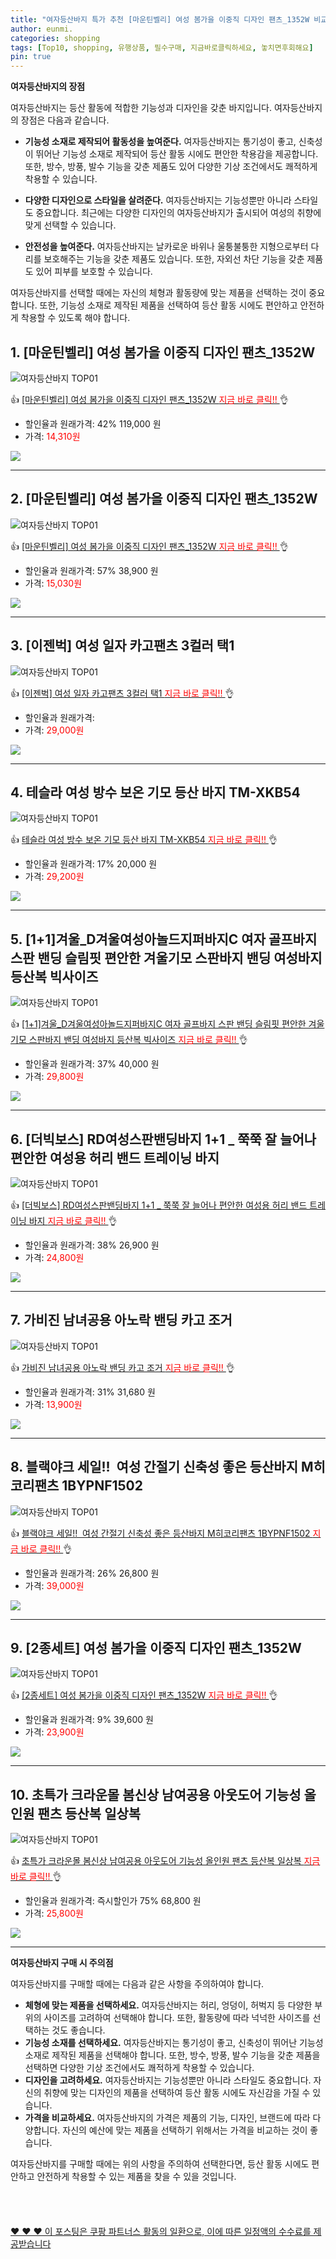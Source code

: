 ```yaml
---
title: "여자등산바지 특가 추천 [마운틴벨리] 여성 봄가을 이중직 디자인 팬츠_1352W 비교 장점"
author: eunmi.
categories: shopping
tags: [Top10, shopping, 유행상품, 필수구매, 지금바로클릭하세요, 놓치면후회해요]
pin: true
---
```

**여자등산바지의 장점**

여자등산바지는 등산 활동에 적합한 기능성과 디자인을 갖춘 바지입니다. 여자등산바지의 장점은 다음과 같습니다.

* **기능성 소재로 제작되어 활동성을 높여준다.** 여자등산바지는 통기성이 좋고, 신축성이 뛰어난 기능성 소재로 제작되어 등산 활동 시에도 편안한 착용감을 제공합니다. 또한, 방수, 방풍, 발수 기능을 갖춘 제품도 있어 다양한 기상 조건에서도 쾌적하게 착용할 수 있습니다.

* **다양한 디자인으로 스타일을 살려준다.** 여자등산바지는 기능성뿐만 아니라 스타일도 중요합니다. 최근에는 다양한 디자인의 여자등산바지가 출시되어 여성의 취향에 맞게 선택할 수 있습니다.

* **안전성을 높여준다.** 여자등산바지는 날카로운 바위나 울퉁불퉁한 지형으로부터 다리를 보호해주는 기능을 갖춘 제품도 있습니다. 또한, 자외선 차단 기능을 갖춘 제품도 있어 피부를 보호할 수 있습니다.

여자등산바지를 선택할 때에는 자신의 체형과 활동량에 맞는 제품을 선택하는 것이 중요합니다. 또한, 기능성 소재로 제작된 제품을 선택하여 등산 활동 시에도 편안하고 안전하게 착용할 수 있도록 해야 합니다.

   

## 1. [마운틴벨리] 여성 봄가을 이중직 디자인 팬츠_1352W

![여자등산바지 TOP01](https://thumbnail9.coupangcdn.com/thumbnails/remote/230x230ex/image/vendor_inventory/f1d7/73baa55f1f64efd0a1f0dfdc230a34248e3e6e8de100bfb9e4bfc4ca3bfe.jpg)


👍 [[마운틴벨리] 여성 봄가을 이중직 디자인 팬츠_1352W <font color=red> 지금 바로 클릭!! </font> ](https://link.coupang.com/re/AFFSDP?lptag=AF3617701&subid=GithubCoopas&pageKey=6017308254&traceid=V0-153&itemId=10932300073&vendorItemId=70694636420) 👌 


- 할인율과 원래가격: 42%  119,000   원
- 가격: <span style='color:red'>14,310원</span>

[![](/discount_price.png)](https://link.coupang.com/re/AFFSDP?lptag=AF3617701&subid=GithubCoopas&pageKey=6017308254&traceid=V0-153&itemId=10932300073&vendorItemId=70694636420)

---


   

## 2. [마운틴벨리] 여성 봄가을 이중직 디자인 팬츠_1352W

![여자등산바지 TOP01](https://thumbnail9.coupangcdn.com/thumbnails/remote/230x230ex/image/vendor_inventory/f1d7/73baa55f1f64efd0a1f0dfdc230a34248e3e6e8de100bfb9e4bfc4ca3bfe.jpg)


👍 [[마운틴벨리] 여성 봄가을 이중직 디자인 팬츠_1352W <font color=red> 지금 바로 클릭!! </font> ](https://link.coupang.com/re/AFFSDP?lptag=AF3617701&subid=GithubCoopas&pageKey=6017308254&traceid=V0-153&itemId=10932300079&vendorItemId=70694636408) 👌 


- 할인율과 원래가격: 57%  38,900   원
- 가격: <span style='color:red'>15,030원</span>

[![](/discount_price.png)](https://link.coupang.com/re/AFFSDP?lptag=AF3617701&subid=GithubCoopas&pageKey=6017308254&traceid=V0-153&itemId=10932300079&vendorItemId=70694636408)

---


   

## 3. [이젠벅] 여성 일자 카고팬츠 3컬러 택1

![여자등산바지 TOP01](https://thumbnail6.coupangcdn.com/thumbnails/remote/230x230ex/image/vendor_inventory/a4ec/3c394ce98d19249d9d186f10dc87189b3952a1c3dbf9daa524d4ecf41c77.jpg)


👍 [[이젠벅] 여성 일자 카고팬츠 3컬러 택1 <font color=red> 지금 바로 클릭!! </font> ](https://link.coupang.com/re/AFFSDP?lptag=AF3617701&subid=GithubCoopas&pageKey=7572733044&traceid=V0-153&itemId=19974640810&vendorItemId=87073082838) 👌 


- 할인율과 원래가격: 
- 가격: <span style='color:red'>29,000원</span>

[![](/discount_price.png)](https://link.coupang.com/re/AFFSDP?lptag=AF3617701&subid=GithubCoopas&pageKey=7572733044&traceid=V0-153&itemId=19974640810&vendorItemId=87073082838)

---


   

## 4. 테슬라 여성 방수 보온 기모 등산 바지 TM-XKB54

![여자등산바지 TOP01](https://thumbnail6.coupangcdn.com/thumbnails/remote/230x230ex/image/vendor_inventory/5e78/6cc43e29b1fe33189f62c22176a8dd7866671b6c3bfadac7b4563e7543cc.jpg)


👍 [테슬라 여성 방수 보온 기모 등산 바지 TM-XKB54 <font color=red> 지금 바로 클릭!! </font> ](https://link.coupang.com/re/AFFSDP?lptag=AF3617701&subid=GithubCoopas&pageKey=6776542884&traceid=V0-153&itemId=15924356800&vendorItemId=83131594800) 👌 


- 할인율과 원래가격: 17%  20,000   원
- 가격: <span style='color:red'>29,200원</span>

[![](/discount_price.png)](https://link.coupang.com/re/AFFSDP?lptag=AF3617701&subid=GithubCoopas&pageKey=6776542884&traceid=V0-153&itemId=15924356800&vendorItemId=83131594800)

---


   

## 5. [1+1]겨울_D겨울여성아놀드지퍼바지C 여자 골프바지 스판 밴딩 슬림핏 편안한 겨울기모 스판바지 밴딩 여성바지 등산복 빅사이즈

![여자등산바지 TOP01](https://thumbnail9.coupangcdn.com/thumbnails/remote/230x230ex/image/vendor_inventory/516f/e12cd837f2923e57c8706b3c66dba302117055acd6b5eaf499c160ae41b5.jpg)


👍 [[1+1]겨울_D겨울여성아놀드지퍼바지C 여자 골프바지 스판 밴딩 슬림핏 편안한 겨울기모 스판바지 밴딩 여성바지 등산복 빅사이즈 <font color=red> 지금 바로 클릭!! </font> ](https://link.coupang.com/re/AFFSDP?lptag=AF3617701&subid=GithubCoopas&pageKey=7116398012&traceid=V0-153&itemId=17805902163&vendorItemId=84969929932) 👌 


- 할인율과 원래가격: 37%  40,000   원
- 가격: <span style='color:red'>29,800원</span>

[![](/discount_price.png)](https://link.coupang.com/re/AFFSDP?lptag=AF3617701&subid=GithubCoopas&pageKey=7116398012&traceid=V0-153&itemId=17805902163&vendorItemId=84969929932)

---


   

## 6. [더빅보스] RD여성스판밴딩바지 1+1 _ 쭉쭉 잘 늘어나 편안한 여성용 허리 밴드 트레이닝 바지

![여자등산바지 TOP01](https://thumbnail8.coupangcdn.com/thumbnails/remote/230x230ex/image/vendor_inventory/2169/bebf9be6cfde735d5c5f5112b1b8b1f4a9adb7ff0f8e100736a6cbb88d71.jpg)


👍 [[더빅보스] RD여성스판밴딩바지 1+1 _ 쭉쭉 잘 늘어나 편안한 여성용 허리 밴드 트레이닝 바지 <font color=red> 지금 바로 클릭!! </font> ](https://link.coupang.com/re/AFFSDP?lptag=AF3617701&subid=GithubCoopas&pageKey=5319140939&traceid=V0-153&itemId=7731822000&vendorItemId=75022003442) 👌 


- 할인율과 원래가격: 38%  26,900   원
- 가격: <span style='color:red'>24,800원</span>

[![](/discount_price.png)](https://link.coupang.com/re/AFFSDP?lptag=AF3617701&subid=GithubCoopas&pageKey=5319140939&traceid=V0-153&itemId=7731822000&vendorItemId=75022003442)

---


   

## 7. 가비진 남녀공용 아노락 밴딩 카고 조거

![여자등산바지 TOP01](https://thumbnail7.coupangcdn.com/thumbnails/remote/230x230ex/image/vendor_inventory/e6cc/c6b6da25bc73a63fc6d1691a16df25a60c6d6c14e9f6bf0172c78a6bcae1.jpg)


👍 [가비진 남녀공용 아노락 밴딩 카고 조거 <font color=red> 지금 바로 클릭!! </font> ](https://link.coupang.com/re/AFFSDP?lptag=AF3617701&subid=GithubCoopas&pageKey=6227146148&traceid=V0-153&itemId=12494593446&vendorItemId=81945125640) 👌 


- 할인율과 원래가격: 31%  31,680   원
- 가격: <span style='color:red'>13,900원</span>

[![](/discount_price.png)](https://link.coupang.com/re/AFFSDP?lptag=AF3617701&subid=GithubCoopas&pageKey=6227146148&traceid=V0-153&itemId=12494593446&vendorItemId=81945125640)

---


   

## 8. 블랙야크 세일!! ﻿ 여성 간절기 신축성 좋은 등산바지 ﻿M히코리팬츠 1BYPNF1502

![여자등산바지 TOP01](https://thumbnail6.coupangcdn.com/thumbnails/remote/230x230ex/image/vendor_inventory/e13a/4b05164b54d296dfce7ecc716efe3b2f0a255f5d7173fe6faa2e84f1372d.jpg)


👍 [블랙야크 세일!! ﻿ 여성 간절기 신축성 좋은 등산바지 ﻿M히코리팬츠 1BYPNF1502 <font color=red> 지금 바로 클릭!! </font> ](https://link.coupang.com/re/AFFSDP?lptag=AF3617701&subid=GithubCoopas&pageKey=6740634239&traceid=V0-153&itemId=15734705254&vendorItemId=82948640747) 👌 


- 할인율과 원래가격: 26%  26,800   원
- 가격: <span style='color:red'>39,000원</span>

[![](/discount_price.png)](https://link.coupang.com/re/AFFSDP?lptag=AF3617701&subid=GithubCoopas&pageKey=6740634239&traceid=V0-153&itemId=15734705254&vendorItemId=82948640747)

---


   

## 9. [2종세트] 여성 봄가을 이중직 디자인 팬츠_1352W

![여자등산바지 TOP01](https://thumbnail6.coupangcdn.com/thumbnails/remote/230x230ex/image/vendor_inventory/233d/3c68acecc4972817a64a908a0c9fffcbf13d6c58593b721c38449db5878b.jpg)


👍 [[2종세트] 여성 봄가을 이중직 디자인 팬츠_1352W <font color=red> 지금 바로 클릭!! </font> ](https://link.coupang.com/re/AFFSDP?lptag=AF3617701&subid=GithubCoopas&pageKey=6795670261&traceid=V0-153&itemId=16023206022&vendorItemId=83227545797) 👌 


- 할인율과 원래가격: 9%  39,600   원
- 가격: <span style='color:red'>23,900원</span>

[![](/discount_price.png)](https://link.coupang.com/re/AFFSDP?lptag=AF3617701&subid=GithubCoopas&pageKey=6795670261&traceid=V0-153&itemId=16023206022&vendorItemId=83227545797)

---


   

## 10. 초특가 크라운몰 봄신상 남여공용 아웃도어 기능성 올인원 팬츠 등산복 일상복

![여자등산바지 TOP01](https://thumbnail8.coupangcdn.com/thumbnails/remote/230x230ex/image/vendor_inventory/6838/a1434b81af7943573bf42789823b5d1b0708f4f42ed9c8371edb2cab3688.jpg)


👍 [초특가 크라운몰 봄신상 남여공용 아웃도어 기능성 올인원 팬츠 등산복 일상복 <font color=red> 지금 바로 클릭!! </font> ](https://link.coupang.com/re/AFFSDP?lptag=AF3617701&subid=GithubCoopas&pageKey=7156859292&traceid=V0-153&itemId=18003817503&vendorItemId=85159775334) 👌 


- 할인율과 원래가격: 즉시할인가 75%  68,800   원
- 가격: <span style='color:red'>25,800원</span>

[![](/discount_price.png)](https://link.coupang.com/re/AFFSDP?lptag=AF3617701&subid=GithubCoopas&pageKey=7156859292&traceid=V0-153&itemId=18003817503&vendorItemId=85159775334)

---
**여자등산바지 구매 시 주의점**

여자등산바지를 구매할 때에는 다음과 같은 사항을 주의하여야 합니다.

* **체형에 맞는 제품을 선택하세요.** 여자등산바지는 허리, 엉덩이, 허벅지 등 다양한 부위의 사이즈를 고려하여 선택해야 합니다. 또한, 활동량에 따라 넉넉한 사이즈를 선택하는 것도 좋습니다.
* **기능성 소재를 선택하세요.** 여자등산바지는 통기성이 좋고, 신축성이 뛰어난 기능성 소재로 제작된 제품을 선택해야 합니다. 또한, 방수, 방풍, 발수 기능을 갖춘 제품을 선택하면 다양한 기상 조건에서도 쾌적하게 착용할 수 있습니다.
* **디자인을 고려하세요.** 여자등산바지는 기능성뿐만 아니라 스타일도 중요합니다. 자신의 취향에 맞는 디자인의 제품을 선택하여 등산 활동 시에도 자신감을 가질 수 있습니다.
* **가격을 비교하세요.** 여자등산바지의 가격은 제품의 기능, 디자인, 브랜드에 따라 다양합니다. 자신의 예산에 맞는 제품을 선택하기 위해서는 가격을 비교하는 것이 좋습니다.

여자등산바지를 구매할 때에는 위의 사항을 주의하여 선택한다면, 등산 활동 시에도 편안하고 안전하게 착용할 수 있는 제품을 찾을 수 있을 것입니다.<br><br><br><br><br> [ ❤ ❤ ❤ 이 포스팅은 쿠팡 파트너스 활동의 일환으로, 이에 따른 일정액의 수수료를 제공받습니다](https://link.coupang.com/a/bcEFyh)